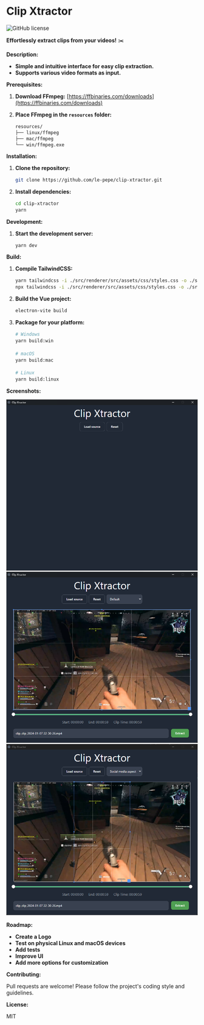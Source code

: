 # Clip Xtractor
![GitHub license](https://img.shields.io/github/license/le-pepe/clip-xtractor)

**Effortlessly extract clips from your videos!** ✂️

**Description:**

* **Simple and intuitive interface for easy clip extraction.**
* **Supports various video formats as input.**

**Prerequisites:**

1. **Download FFmpeg:** [https://ffbinaries.com/downloads](https://ffbinaries.com/downloads)
2. **Place FFmpeg in the `resources` folder:**

   ```
   resources/
   ├── linux/ffmpeg
   ├── mac/ffmpeg
   └── win/ffmpeg.exe
   ```

**Installation:**

1. **Clone the repository:**

   ```bash
   git clone https://github.com/le-pepe/clip-xtractor.git
   ```

2. **Install dependencies:**

   ```bash
   cd clip-xtractor
   yarn
   ```

**Development:**

1. **Start the development server:**

   ```bash
   yarn dev
   ```

**Build:**

1. **Compile TailwindCSS:**

   ```bash
   yarn tailwindcss -i ./src/renderer/src/assets/css/styles.css -o ./src/renderer/src/assets/css/app.css --watch --minify
   npx tailwindcss -i ./src/renderer/src/assets/css/styles.css -o ./src/renderer/src/assets/css/app.css --watch --minify
   ```

2. **Build the Vue project:**

   ```bash
   electron-vite build
   ```

3. **Package for your platform:**

   ```bash
   # Windows
   yarn build:win

   # macOS
   yarn build:mac

   # Linux
   yarn build:linux
   ```

**Screenshots:**

![Screenshot](./src/renderer/src/assets/imgs/clip-xtractor_1.png)
![Screenshot](./src/renderer/src/assets/imgs/clip-xtractor_2.png)
![Screenshot](./src/renderer/src/assets/imgs/clip-xtractor_3.png)


**Roadmap:**

- **Create a Logo**
- **Test on physical Linux and macOS devices**
- **Add tests**
- **Improve UI**
- **Add more options for customization**

**Contributing:**

Pull requests are welcome! Please follow the project's coding style and guidelines.

**License:**

MIT
